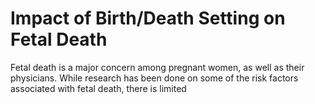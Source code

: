 # Impact of Birth/Death Setting on Fetal Death

Fetal death is a major concern among pregnant women, as well as their physicians. While research has been done on some of the risk factors associated with fetal death, there is limited
